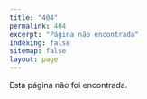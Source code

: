```yaml
---
title: "404"
permalink: 404
excerpt: "Página não encontrada"
indexing: false
sitemap: false
layout: page
---
```


Esta página não foi encontrada.
